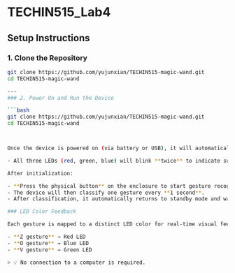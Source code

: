 # TECHIN515_Lab4
## Setup Instructions

### 1. Clone the Repository

```bash
git clone https://github.com/yujunxian/TECHIN515-magic-wand.git
cd TECHIN515-magic-wand

--- 
### 2. Power On and Run the Device

```bash
git clone https://github.com/yujunxian/TECHIN515-magic-wand.git
cd TECHIN515-magic-wand



Once the device is powered on (via battery or USB), it will automatically initialize. During initialization:

- All three LEDs (red, green, blue) will blink **twice** to indicate successful startup.

After initialization:

- **Press the physical button** on the enclosure to start gesture recognition.
- The device will then classify one gesture every **1 second**.
- After classification, it automatically returns to standby mode and waits for the next input.

### LED Color Feedback

Each gesture is mapped to a distinct LED color for real-time visual feedback:

- **Z gesture** → Red LED  
- **O gesture** → Blue LED  
- **V gesture** → Green LED

> 💡 No connection to a computer is required.  

